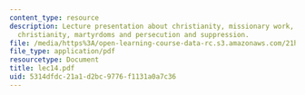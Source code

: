 ```yaml
---
content_type: resource
description: Lecture presentation about christianity, missionary work, expansion of
  christianity, martyrdoms and persecution and suppression.
file: /media/https%3A/open-learning-course-data-rc.s3.amazonaws.com/21h-522-japan-in-the-age-of-the-samurai-history-and-film-fall-2006/5314dfdc21a1d2bc9776f1131a0a7c36_lec14.pdf
file_type: application/pdf
resourcetype: Document
title: lec14.pdf
uid: 5314dfdc-21a1-d2bc-9776-f1131a0a7c36
---
```

